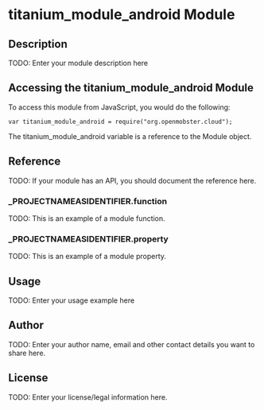 # titanium_module_android Module

## Description

TODO: Enter your module description here

## Accessing the titanium_module_android Module

To access this module from JavaScript, you would do the following:

	var titanium_module_android = require("org.openmobster.cloud");

The titanium_module_android variable is a reference to the Module object.	

## Reference

TODO: If your module has an API, you should document
the reference here.

### ___PROJECTNAMEASIDENTIFIER__.function

TODO: This is an example of a module function.

### ___PROJECTNAMEASIDENTIFIER__.property

TODO: This is an example of a module property.

## Usage

TODO: Enter your usage example here

## Author

TODO: Enter your author name, email and other contact
details you want to share here. 

## License

TODO: Enter your license/legal information here.
